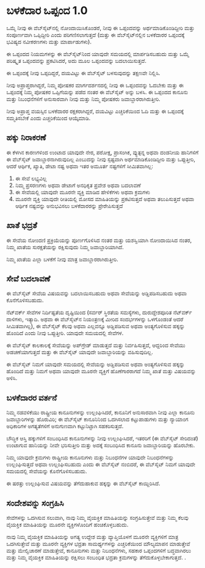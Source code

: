 # ಬಳಕೆದಾರ ಒಪ್ಪಂದ 1.0

ಒಮ್ಮೆ ನೀವು ಈ ವೆಬ್‌ಸೈಟ್‌ನಲ್ಲಿ ನೋಂದಾಯಿಸಿಕೊಂಡರೆ, ನೀವು ಈ ಒಪ್ಪಂದವನ್ನು ಅರ್ಥಮಾಡಿಕೊಂಡಿದ್ದೀರಿ ಮತ್ತು ಸಂಪೂರ್ಣವಾಗಿ ಒಪ್ಪಿದ್ದೀರಿ ಎಂದು ಪರಿಗಣಿಸಲಾಗುತ್ತದೆ (ಮತ್ತು ಈ ವೆಬ್‌ಸೈಟ್‌ನಲ್ಲಿನ ಬಳಕೆದಾರರ ಒಪ್ಪಂದಕ್ಕೆ ಭವಿಷ್ಯದ ನವೀಕರಣಗಳು ಮತ್ತು ಮಾರ್ಪಾಡುಗಳು).

ಈ ಒಪ್ಪಂದದ ನಿಯಮಗಳನ್ನು ಈ ವೆಬ್‌ಸೈಟ್‌ನಿಂದ ಯಾವುದೇ ಸಮಯದಲ್ಲಿ ಮಾರ್ಪಡಿಸಬಹುದು ಮತ್ತು ಒಮ್ಮೆ ಪರಿಷ್ಕೃತ ಒಪ್ಪಂದವನ್ನು ಪ್ರಕಟಿಸಿದರೆ, ಅದು ಮೂಲ ಒಪ್ಪಂದವನ್ನು ಬದಲಾಯಿಸುತ್ತದೆ.

ಈ ಒಪ್ಪಂದಕ್ಕೆ ನೀವು ಒಪ್ಪದಿದ್ದರೆ, ದಯವಿಟ್ಟು ಈ ವೆಬ್‌ಸೈಟ್ ಬಳಸುವುದನ್ನು ತಕ್ಷಣವೇ ನಿಲ್ಲಿಸಿ.

ನೀವು ಅಪ್ರಾಪ್ತರಾಗಿದ್ದರೆ, ನಿಮ್ಮ ಪೋಷಕರ ಮಾರ್ಗದರ್ಶನದಲ್ಲಿ ನೀವು ಈ ಒಪ್ಪಂದವನ್ನು ಓದಬೇಕು ಮತ್ತು ಈ ಒಪ್ಪಂದಕ್ಕೆ ನಿಮ್ಮ ಪೋಷಕರ ಒಪ್ಪಿಗೆಯನ್ನು ಪಡೆದ ನಂತರ ಈ ವೆಬ್‌ಸೈಟ್ ಅನ್ನು ಬಳಸಿ. ಈ ಒಪ್ಪಂದದ ಕಾನೂನು ಮತ್ತು ನಿಬಂಧನೆಗಳಿಗೆ ಅನುಸಾರವಾಗಿ ನೀವು ಮತ್ತು ನಿಮ್ಮ ಪೋಷಕರು ಜವಾಬ್ದಾರರಾಗಿರುತ್ತೀರಿ.

ನೀವು ಅಪ್ರಾಪ್ತ ವಯಸ್ಸಿನ ಬಳಕೆದಾರರ ರಕ್ಷಕರಾಗಿದ್ದರೆ, ದಯವಿಟ್ಟು ಎಚ್ಚರಿಕೆಯಿಂದ ಓದಿ ಮತ್ತು ಈ ಒಪ್ಪಂದಕ್ಕೆ ಸಮ್ಮತಿಸಬೇಕೆ ಎಂದು ಎಚ್ಚರಿಕೆಯಿಂದ ಆಯ್ಕೆಮಾಡಿ.

## ಹಕ್ಕು ನಿರಾಕರಣೆ

ಈ ಕೆಳಗಿನ ಕಾರಣಗಳಿಂದ ಉಂಟಾದ ಯಾವುದೇ ನೇರ, ಪರೋಕ್ಷ, ಪ್ರಾಸಂಗಿಕ, ವ್ಯುತ್ಪನ್ನ ಅಥವಾ ದಂಡನೀಯ ಹಾನಿಗಳಿಗೆ ಈ ವೆಬ್‌ಸೈಟ್ ಜವಾಬ್ದಾರನಾಗಿರುವುದಿಲ್ಲ ಎಂಬುದನ್ನು ನೀವು ಸ್ಪಷ್ಟವಾಗಿ ಅರ್ಥಮಾಡಿಕೊಂಡಿದ್ದೀರಿ ಮತ್ತು ಒಪ್ಪುತ್ತೀರಿ, ಆದರೆ ಆರ್ಥಿಕ, ಖ್ಯಾತಿ, ಡೇಟಾ ನಷ್ಟ ಅಥವಾ ಇತರ ಅಮೂರ್ತ ನಷ್ಟಗಳಿಗೆ ಸೀಮಿತವಾಗಿಲ್ಲ:

1. ಈ ಸೇವೆ ಲಭ್ಯವಿಲ್ಲ
1. ನಿಮ್ಮ ಪ್ರಸರಣಗಳು ಅಥವಾ ಡೇಟಾಗೆ ಅನಧಿಕೃತ ಪ್ರವೇಶ ಅಥವಾ ಬದಲಾವಣೆ
1. ಈ ಸೇವೆಯಲ್ಲಿ ಯಾವುದೇ ಮೂರನೇ ವ್ಯಕ್ತಿ ಮಾಡಿದ ಹೇಳಿಕೆಗಳು ಅಥವಾ ಕ್ರಮಗಳು
1. ಮೂರನೇ ವ್ಯಕ್ತಿ ಯಾವುದೇ ರೀತಿಯಲ್ಲಿ ಮೋಸದ ಮಾಹಿತಿಯನ್ನು ಪ್ರಕಟಿಸುತ್ತದೆ ಅಥವಾ ತಲುಪಿಸುತ್ತದೆ ಅಥವಾ ಆರ್ಥಿಕ ನಷ್ಟವನ್ನು ಅನುಭವಿಸಲು ಬಳಕೆದಾರರನ್ನು ಪ್ರೇರೇಪಿಸುತ್ತದೆ

## ಖಾತೆ ಭದ್ರತೆ

ಈ ಸೇವೆಯ ನೋಂದಣಿ ಪ್ರಕ್ರಿಯೆಯನ್ನು ಪೂರ್ಣಗೊಳಿಸಿದ ನಂತರ ಮತ್ತು ಯಶಸ್ವಿಯಾಗಿ ನೋಂದಾಯಿಸಿದ ನಂತರ, ನಿಮ್ಮ ಖಾತೆಯ ಸುರಕ್ಷತೆಯನ್ನು ರಕ್ಷಿಸುವುದು ನಿಮ್ಮ ಜವಾಬ್ದಾರಿಯಾಗಿದೆ.

ನಿಮ್ಮ ಖಾತೆಯ ಎಲ್ಲಾ ಬಳಕೆಗೆ ನೀವು ಮಾತ್ರ ಜವಾಬ್ದಾರರಾಗಿರುತ್ತೀರಿ.

## ಸೇವೆ ಬದಲಾವಣೆ

ಈ ವೆಬ್‌ಸೈಟ್ ಸೇವೆಯ ವಿಷಯವನ್ನು ಬದಲಾಯಿಸಬಹುದು ಅಥವಾ ಸೇವೆಯನ್ನು ಅಡ್ಡಿಪಡಿಸಬಹುದು ಅಥವಾ ಕೊನೆಗೊಳಿಸಬಹುದು.

ನೆಟ್‌ವರ್ಕ್ ಸೇವೆಗಳ ನಿರ್ದಿಷ್ಟತೆಯ ದೃಷ್ಟಿಯಿಂದ (ಸರ್ವರ್ ಸ್ಥಿರತೆಯ ಸಮಸ್ಯೆಗಳು, ದುರುದ್ದೇಶಪೂರಿತ ನೆಟ್‌ವರ್ಕ್ ದಾಳಿಗಳು, ಇತ್ಯಾದಿ. ಅಥವಾ ಈ ವೆಬ್‌ಸೈಟ್‌ನ ನಿಯಂತ್ರಣಕ್ಕೆ ಮೀರಿದ ಸಂದರ್ಭಗಳನ್ನು ಒಳಗೊಂಡಂತೆ ಆದರೆ ಸೀಮಿತವಾಗಿಲ್ಲ), ಈ ವೆಬ್‌ಸೈಟ್ ಕೆಲವು ಅಥವಾ ಎಲ್ಲವನ್ನೂ ಅಡ್ಡಿಪಡಿಸುವ ಅಥವಾ ಅಂತ್ಯಗೊಳಿಸುವ ಹಕ್ಕನ್ನು ಹೊಂದಿದೆ ಎಂದು ನೀವು ಒಪ್ಪುತ್ತೀರಿ. ಯಾವುದೇ ಸಮಯದಲ್ಲಿ ಸೇವೆಗಳ.

ಈ ವೆಬ್‌ಸೈಟ್ ಕಾಲಕಾಲಕ್ಕೆ ಸೇವೆಯನ್ನು ಅಪ್‌ಗ್ರೇಡ್ ಮಾಡುತ್ತದೆ ಮತ್ತು ನಿರ್ವಹಿಸುತ್ತದೆ, ಆದ್ದರಿಂದ ಸೇವೆಯು ಅಡಚಣೆಯಾಗುತ್ತದೆ ಮತ್ತು ಈ ವೆಬ್‌ಸೈಟ್ ಯಾವುದೇ ಜವಾಬ್ದಾರಿಯನ್ನು ವಹಿಸುವುದಿಲ್ಲ.

ಈ ವೆಬ್‌ಸೈಟ್ ನಿಮಗೆ ಯಾವುದೇ ಸಮಯದಲ್ಲಿ ಸೇವೆಯನ್ನು ಅಡ್ಡಿಪಡಿಸುವ ಅಥವಾ ಅಂತ್ಯಗೊಳಿಸುವ ಹಕ್ಕನ್ನು ಹೊಂದಿದೆ ಮತ್ತು ನಿಮಗೆ ಅಥವಾ ಯಾವುದೇ ಮೂರನೇ ವ್ಯಕ್ತಿಗೆ ಹೊಣೆಗಾರರಾಗದೆ ನಿಮ್ಮ ಖಾತೆ ಮತ್ತು ವಿಷಯವನ್ನು ಅಳಿಸಿ.

## ಬಳಕೆದಾರರ ವರ್ತನೆ

ನಿಮ್ಮ ನಡವಳಿಕೆಯು ರಾಷ್ಟ್ರೀಯ ಕಾನೂನುಗಳನ್ನು ಉಲ್ಲಂಘಿಸಿದರೆ, ಕಾನೂನಿಗೆ ಅನುಸಾರವಾಗಿ ನೀವು ಎಲ್ಲಾ ಕಾನೂನು ಜವಾಬ್ದಾರಿಗಳನ್ನು ಹೊರುವಿರಿ; ಈ ವೆಬ್‌ಸೈಟ್ ಕಾನೂನಿನಿಂದ ಒದಗಿಸಲಾದ ಕಟ್ಟುಪಾಡುಗಳು ಮತ್ತು ನ್ಯಾಯಾಂಗ ಅಧಿಕಾರಿಗಳ ಅಗತ್ಯತೆಗಳಿಗೆ ಅನುಗುಣವಾಗಿ ಕಟ್ಟುನಿಟ್ಟಾಗಿ ಸಹಕರಿಸುತ್ತದೆ.

ಬೌದ್ಧಿಕ ಆಸ್ತಿ ಹಕ್ಕುಗಳಿಗೆ ಸಂಬಂಧಿಸಿದ ಕಾನೂನುಗಳನ್ನು ನೀವು ಉಲ್ಲಂಘಿಸಿದರೆ, ಇತರರಿಗೆ (ಈ ವೆಬ್‌ಸೈಟ್ ಸೇರಿದಂತೆ) ಉಂಟಾಗುವ ಹಾನಿಯನ್ನು ನೀವೇ ಭರಿಸುತ್ತೀರಿ ಮತ್ತು ಅದಕ್ಕೆ ಸಂಬಂಧಿಸಿದ ಕಾನೂನು ಜವಾಬ್ದಾರಿಯನ್ನು ಹೊರಬೇಕು.

ನಿಮ್ಮ ಯಾವುದೇ ಕ್ರಮಗಳು ರಾಷ್ಟ್ರೀಯ ಕಾನೂನುಗಳು ಮತ್ತು ನಿಬಂಧನೆಗಳ ಯಾವುದೇ ನಿಬಂಧನೆಗಳನ್ನು ಉಲ್ಲಂಘಿಸುತ್ತದೆ ಅಥವಾ ಉಲ್ಲಂಘಿಸಬಹುದು ಎಂದು ಈ ವೆಬ್‌ಸೈಟ್ ನಂಬಿದರೆ, ಈ ವೆಬ್‌ಸೈಟ್ ನಿಮಗೆ ಯಾವುದೇ ಸಮಯದಲ್ಲಿ ಸೇವೆಯನ್ನು ಕೊನೆಗೊಳಿಸಬಹುದು.

ಈ ಷರತ್ತು ಉಲ್ಲಂಘಿಸುವ ವಿಷಯವನ್ನು ತೆಗೆದುಹಾಕುವ ಹಕ್ಕನ್ನು ಈ ವೆಬ್‌ಸೈಟ್ ಕಾಯ್ದಿರಿಸಿದೆ.

## ಸಂದೇಶವನ್ನು ಸಂಗ್ರಹಿಸಿ

ಸೇವೆಗಳನ್ನು ಒದಗಿಸುವ ಸಲುವಾಗಿ, ನಾವು ನಿಮ್ಮ ವೈಯಕ್ತಿಕ ಮಾಹಿತಿಯನ್ನು ಸಂಗ್ರಹಿಸುತ್ತೇವೆ ಮತ್ತು ನಿಮ್ಮ ಕೆಲವು ವೈಯಕ್ತಿಕ ಮಾಹಿತಿಯನ್ನು ಮೂರನೇ ವ್ಯಕ್ತಿಗಳೊಂದಿಗೆ ಹಂಚಿಕೊಳ್ಳಬಹುದು.

ನಾವು ನಿಮ್ಮ ವೈಯಕ್ತಿಕ ಮಾಹಿತಿಯನ್ನು ಅಗತ್ಯ ಉದ್ದೇಶ ಮತ್ತು ವ್ಯಾಪ್ತಿಯೊಳಗೆ ಮೂರನೇ ವ್ಯಕ್ತಿಗಳಿಗೆ ಮಾತ್ರ ಒದಗಿಸುತ್ತೇವೆ ಮತ್ತು ಮೂರನೇ ವ್ಯಕ್ತಿಗಳ ಭದ್ರತಾ ಸಾಮರ್ಥ್ಯಗಳನ್ನು ಎಚ್ಚರಿಕೆಯಿಂದ ಮೌಲ್ಯಮಾಪನ ಮಾಡುತ್ತೇವೆ ಮತ್ತು ಮೇಲ್ವಿಚಾರಣೆ ಮಾಡುತ್ತೇವೆ, ಕಾನೂನುಗಳು ಮತ್ತು ನಿಬಂಧನೆಗಳು, ಸಹಕಾರ ಒಪ್ಪಂದಗಳಿಗೆ ಬದ್ಧವಾಗಿರಲು ಮತ್ತು ನಿಮ್ಮ ವೈಯಕ್ತಿಕ ಮಾಹಿತಿಯನ್ನು ರಕ್ಷಿಸಲು ಸಂಬಂಧಿತ ಭದ್ರತಾ ಕ್ರಮಗಳನ್ನು ತೆಗೆದುಕೊಳ್ಳಬೇಕಾಗುತ್ತದೆ. .

